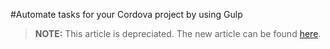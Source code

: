 <properties pageTitle="Automate tasks for your Cordova project by using Gulp"
  description="Automate tasks for your Cordova project by using Gulp"
  services=""
  documentationCenter=""
  authors="bursteg" />


#Automate tasks for your Cordova project by using Gulp


> **NOTE:** This article is depreciated. The new article can be found [here](/articles/tutorial-gulp/tutorial-gulp-readme.md).
